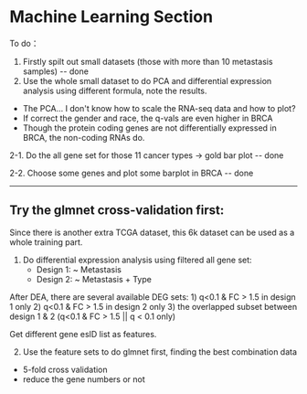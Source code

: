 # Machine Learning Section

To do：

1. Firstly spilt out small datasets (those with more than 10 metastasis samples) -- done
2. Use the whole small dataset to do PCA and differential expression analysis using different formula, note the results.
- The PCA... I don't know how to scale the RNA-seq data and how to plot?
- If correct the gender and race, the q-vals are even higher in BRCA
- Though the protein coding genes are not differentially expressed in BRCA, the non-coding RNAs do. 

2-1. Do the all gene set for those 11 cancer types -> gold bar plot -- done

2-2. Choose some genes and plot some barplot in BRCA -- done

---
## Try the glmnet cross-validation first:

Since there is another extra TCGA dataset, this 6k dataset can be used as a whole training part. 

1. Do differential expression analysis using filtered all gene set:
    - Design 1: ~ Metastasis
    - Design 2: ~ Metastasis + Type
    
  After DEA, there are several available DEG sets:
    1) q<0.1 & FC > 1.5 in design 1 only
    2) q<0.1 & FC > 1.5 in design 2 only
    3) the overlapped subset between design 1 & 2 (q<0.1 & FC > 1.5 || q < 0.1 only)

Get different gene esID list as features.

2. Use the feature sets to do glmnet first, finding the best combination data
  - 5-fold cross validation
  - reduce the gene numbers or not
